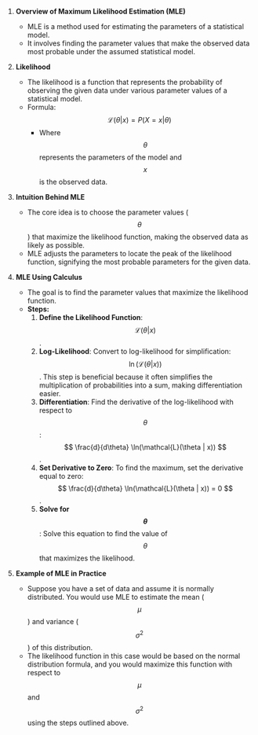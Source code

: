 1. **Overview of Maximum Likelihood Estimation (MLE)**
   - MLE is a method used for estimating the parameters of a statistical model.
   - It involves finding the parameter values that make the observed data most probable under the assumed statistical model.

2. **Likelihood**
   - The likelihood is a function that represents the probability of observing the given data under various parameter values of a statistical model.
   - Formula: $$ \mathcal{L}(\theta | x) = P(X = x | \theta) $$
     - Where $$ \theta $$ represents the parameters of the model and $$ x $$ is the observed data.

3. **Intuition Behind MLE**
   - The core idea is to choose the parameter values ($$ \theta $$) that maximize the likelihood function, making the observed data as likely as possible.
   - MLE adjusts the parameters to locate the peak of the likelihood function, signifying the most probable parameters for the given data.

4. **MLE Using Calculus**
   - The goal is to find the parameter values that maximize the likelihood function.
   - **Steps:**
     1. **Define the Likelihood Function**: $$ \mathcal{L}(\theta | x) $$.
     2. **Log-Likelihood**: Convert to log-likelihood for simplification: $$ \ln(\mathcal{L}(\theta | x)) $$. This step is beneficial because it often simplifies the multiplication of probabilities into a sum, making differentiation easier.
     3. **Differentiation**: Find the derivative of the log-likelihood with respect to $$ \theta $$: $$ \frac{d}{d\theta} \ln(\mathcal{L}(\theta | x)) $$.
     4. **Set Derivative to Zero**: To find the maximum, set the derivative equal to zero: $$ \frac{d}{d\theta} \ln(\mathcal{L}(\theta | x)) = 0 $$.
     5. **Solve for $$ \theta $$**: Solve this equation to find the value of $$ \theta $$ that maximizes the likelihood.

5. **Example of MLE in Practice**
   - Suppose you have a set of data and assume it is normally distributed. You would use MLE to estimate the mean ($$ \mu $$) and variance ($$ \sigma^2 $$) of this distribution.
   - The likelihood function in this case would be based on the normal distribution formula, and you would maximize this function with respect to $$ \mu $$ and $$ \sigma^2 $$ using the steps outlined above.

